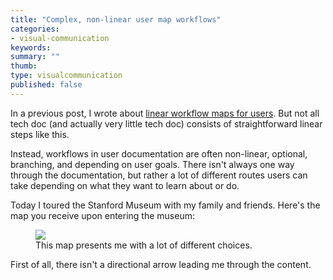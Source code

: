 ```yaml
---
title: "Complex, non-linear user map workflows"
categories:
- visual-communication
keywords: 
summary: ""
thumb: 
type: visualcommunication
published: false
---
```


In a previous post, I wrote about [linear workflow maps for users](http://idratherbewriting.com/2016/05/30/building-a-workflow-user-map-with-css-and-js/). But not all tech doc (and actually very little tech doc) consists of straightforward linear steps like this. 

Instead, workflows in user documentation are often non-linear, optional, branching, and depending on user goals. There isn't always one way through the documentation, but rather a lot of different routes users can take depending on what they want to learn about or do. 

Today I toured the Stanford Museum with my family and friends. Here's the map you receive upon entering the museum:

<figure><a href="http://idratherbewriting.com"><img src="{{ "/images/stanfordmuseummap.png" | prepend: site.baseurl }}"/></a><figcaption>This map presents me with a lot of different choices.</figcaption></figure>

First of all, there isn't a directional arrow leading me through the content.
